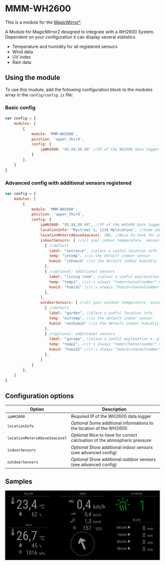 # MMM-WH2600

This is a module for the [MagicMirror²](https://github.com/MichMich/MagicMirror/).

A Module for MagicMirror2 designed to integrate with a WH2600 System. Dependent on your configuration it can display several statistics.

- Temperature and humidity for all registered sensors
- Wind data
- UV index
- Rain data

## Using the module

To use this module, add the following configuration block to the modules array in the `config/config.js` file:

### Basic config
```js
var config = {
    modules: [
        {
            module: 'MMM-WH2600',
            position: 'upper_third',
            config: {
                ipWH2600: "XX.XX.XX.XX" //IP of the WH2600 data logger
            }
        },
    ]
}
```

### Advanced config with additional sensors registered
```js
var config = {
    modules: [
        {
            module: 'MMM-WH2600',
            position: 'upper_third',
            config: {
                ipWH2600: "XX.XX.XX.XX", //IP of the WH2600 data logger
                locationInfo: "Mystreet 1, 1234 Mylocation", //Some additional informations to the location of the WH2600
                locationMetersAboveSeaLevel: 300, //Nice to have for correct calcluation of the atmospheric pressure
                indoorSensors: [ //all your indoor temperature  sensors
                  { //default
                    label: "entrance", //place a useful location info
                    temp: "intemp", //is the default indoor sensor
                    humid: "inhumid" //is the default indoor humidity
                  },
                  { //optional: additional sensors
                    label: "living room", //place a useful explanation e. g. "living room"
                    temp: "temp1", //it's always "temp+channelnumber" up to 8
                    humid: "humid1" //it's always "humid+channelnumber" up to 8
                  },
                ],
                outdoorSensors: [ //all your outdoor temperature  sensors
                  { //default
                    label: "garden", //place a useful location info
                    temp: "outtemp", //is the default indoor sensor
                    humid: "outhumid" //is the default indoor humidity
                  },
                  { //optional: additional sensors
                    label: "garage", //place a useful explanation e. g. "living room"
                    temp: "temp2", //it's always "temp+channelnumber" up to 8
                    humid: "humid2" //it's always "humid+channelnumber" up to 8
                  },
                ]
            }
        },
    ]
}
```


## Configuration options

| Option                            | Description
|-----------------                  |-----------
| `ipWH2600`                        | *Required* IP of the WH2600 data logger
| `locationInfo`                    | *Optional* Some additional informations to the location of the WH2600
| `locationMetersAboveSeaLevel`     | *Optional* Nice to have for correct calcluation of the atmospheric pressure
| `indoorSensors`                   | *Optional* Show additional indoor sensors (see advanced config)
| `outdoorSensors`                  | *Optional* Show additional outdoor sensors (see advanced config)

## Samples
![alt text](https://github.com/st3v0rr/MMM-WH2600/raw/main/docs/WH2600.png "Example")
